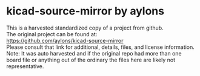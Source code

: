 
# kicad-source-mirror by aylons  
This is a harvested standardized copy of a project from github.  
The original project can be found at:  
https://github.com/aylons/kicad-source-mirror  
Please consult that link for additional, details, files, and license information.  
Note: It was auto harvested and if the original repo had more than one board file or anything out of the ordinary the files here are likely not representative.  
    